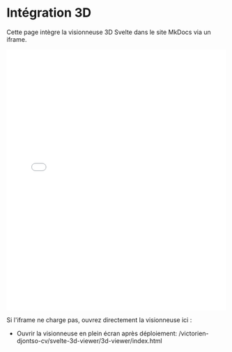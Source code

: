 # Intégration 3D

Cette page intègre la visionneuse 3D Svelte dans le site MkDocs via un iframe.

<iframe src="../svelte-3d-viewer/3d-viewer/index.html" width="100%" height="600" style="border:0; max-width: 100%;"></iframe>

Si l'iframe ne charge pas, ouvrez directement la visionneuse ici :

- Ouvrir la visionneuse en plein écran après déploiement: /victorien-djontso-cv/svelte-3d-viewer/3d-viewer/index.html
